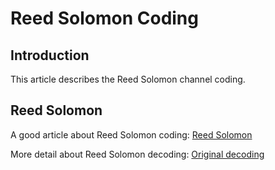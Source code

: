 # Reed Solomon Coding

## Introduction
This article describes the Reed Solomon channel coding.

## Reed Solomon 



A good article about Reed Solomon coding: [Reed Solomon](https://www.embeddedrelated.com/showarticle/1182.php)



More detail about Reed Solomon decoding: [Original decoding](https://en.wikipedia.org/wiki/Reed%E2%80%93Solomon_error_correction#Peterson%E2%80%93Gorenstein%E2%80%93Zierler_decoder)


